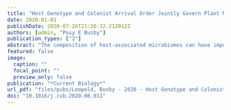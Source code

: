 ```yaml
---
title: "Host Genotype and Colonist Arrival Order Jointly Govern Plant Microbiome Composition and Function"
date: 2020-01-01
publishDate: 2020-07-26T21:26:32.212012Z
authors: [admin, "Posy E Busby"]
publication_types: ["2"]
abstract: "The composition of host-associated microbiomes can have important consequences for host health and fitness. Yet we still lack understanding of many fundamental processes that determine microbiome composition. There is mounting evidence that historical contingency during microbiome assembly may overshadow more deterministic processes, such as the selective filters imposed by host traits. More specifically, species arrival order has been frequently shown to affect microbiome composition, a phenomenon known as priority effects. However, it is less clear whether priority effects during micro- biome assembly are consequential for the host or whether intraspecific variation in host traits can alter the trajectory of microbiome assembly under priority effects. In a greenhouse inoculation experiment using the black cottonwood (*Populus trichocarpa*) foliar microbiome, we manipulated host genotype and the coloniza- tion order of common foliar fungi. We quantified microbiome assembly outcomes using fungal marker gene sequencing and measured susceptibility of the colonized host to a leaf rust pathogen, *Melampsora* × *columbiana*. We found that the effect of species arrival order on microbiome composition, and subsequent disease susceptibility, depended on the host genotype. Additionally, we found that microbiome assembly history can affect host disease susceptibility independent of microbiome composition at the time of pathogen exposure, suggesting that the interactive effects of species arrival order and host genotype can decouple community composition and function. Overall, these results highlight the importance of a key process underlying stochas- ticity in microbiome assembly while also revealing which hosts are most likely to experience these effects."
featured: false
image:
  caption: ""
  focal_point: ""
  preview_only: false
publication: "*Current Biology*"
url_pdf: "files/pubs/Leopold, Busby - 2020 - Host Genotype and Colonist Arrival Order Jointly Govern Plant Microbiome Composition and Function.pdf"
doi: "10.1016/j.cub.2020.06.011"
---
```


